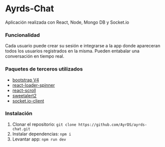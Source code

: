 # Ayrds-Chat
Aplicación realizada con React, Node, Mongo DB y Socket.io <br />

### Funcionalidad
Cada usuario puede crear su sesión e integrarse a la app donde apareceran todos los usuarios registrados en la misma. Pueden entabalar una conversación en tiempo real.

### Paquetes de terceros utilizados
- [bootstrap V4](https://getbootstrap.com/)
- [react-loader-spinner](https://mhnpd.github.io/react-loader-spinner/)
- [react-scroll](https://www.npmjs.com/package/react-scroll)
- [sweetalert2](https://sweetalert2.github.io/)
- [socket.io-client](https://socket.io/)

### Instalación
1. Clonar el repositorio: `git clone https://github.com/AyrDS/ayrds-chat.git`
2. Instalar dependencias: `npm i`
3. Levantar app: `npm run dev`